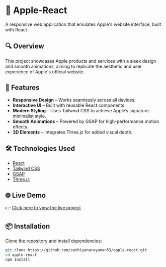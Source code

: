 # 🍏 Apple-React

A responsive web application that emulates Apple's website interface, built with React.

## 🔍 Overview

This project showcases Apple products and services with a sleek design and smooth animations, aiming to replicate the aesthetic and user experience of Apple's official website.

## 🚀 Features

- **Responsive Design** – Works seamlessly across all devices.
- **Interactive UI** – Built with reusable React components.
- **Modern Styling** – Uses Tailwind CSS to achieve Apple’s signature minimalist style.
- **Smooth Animations** – Powered by GSAP for high-performance motion effects.
- **3D Elements** – Integrates Three.js for added visual depth.

## 🛠 Technologies Used

- [React](https://reactjs.org/)
- [Tailwind CSS](https://tailwindcss.com/)
- [GSAP](https://greensock.com/gsap/)
- [Three.js](https://threejs.org/)

## 🌐 Live Demo

👉 [Click here to view the live project](https://sathiyanarayanan53.github.io/apple-react/)


## 📦 Installation

Clone the repository and install dependencies:

```bash
git clone https://github.com/sathiyanarayanan53/apple-react.git
cd apple-react
npm install

